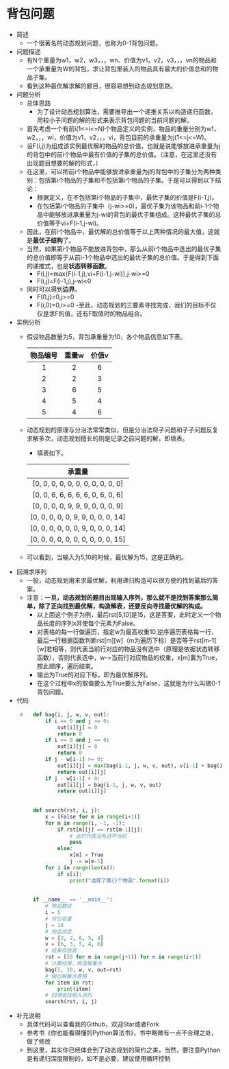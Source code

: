 # 背包问题
- 简述
	- 一个很著名的动态规划问题，也称为0-1背包问题。
- 问题描述
	- 有N个重量为w1，w2，w3，，，wn、价值为v1，v2，v3，，，vn的物品和一个承重量为W的背包，求让背包里装入的物品具有最大的价值总和的物品子集。
	- 看到这种最优解求解的题目，很容易想到动态规划思路。
- 问题分析
	- 总体思路
		- 为了设计动态规划算法，需要推导出一个递推关系以构造递归函数，用较小子问题的解的形式来表示背包问题的当前问题的解。
	- 首先考虑一个有前i(1<=i<=N)个物品定义的实例，物品的重量分别为w1，w2，，，wi，价值为v1，v2，，，vi，背包目前的承重量为j(1<=j<=W)。
	- 设F(i,j)为组成该实例最优解的物品的总价值，也就是说能够放进承重量为j的背包中的前i个物品中最有价值的子集的总价值。（注意，在这里还没有出现题目想要的解的形式，）
	- 在这里，可以把前i个物品中能够放进承重量为j的背包中的子集分为两种类别：包括第i个物品的子集和不包括第i个物品的子集。于是可以得到以下结论：
		- 根据定义，在不包括第i个物品的子集中，最优子集的价值是F(i-1,j)。
		- 在包括第i个物品的子集中（j-wi>=0)，最优子集为该物品和前i-1个物品中能够放进承重量为j-wi的背包的最优子集组成。这种最优子集的总价值等于vi+F(i-1,j-wi)。
	- 因此，在前i个物品中，最优解的总价值等于以上两种情况的最大值，这就是**最优子结构**了。
	- 当然，如果第i个物品不能放进背包中，那么从前i个物品中选出的最优子集的总价值即等于从前i-1个物品中选出的最优子集的总价值。于是得到下面的递推式，也是**状态转移函数**。
		- F(i,j)=max{F(i-1,j),vi+F(i-1,j-wi)},j-wi>=0
		- F(i,j)=F(i-1,j),j-wi<0
	- 同时可以得到**边界**。
		- F(0,j)=0,j>=0
		- F(i,0)=0,i>=0
	-至此，动态规划的三要素寻找完成，我们的目标不仅仅是求F的值，还有F取值时的物品组合。
- 实例分析
	- 假设物品数量为5，背包承重量为10，各个物品信息如下表。

		| 物品编号 | 重量w | 价值v |
		| :---: | :---: | :---: |
		| 1 | 2 | 6 |
		| 2 | 2 | 3 |
		| 3 | 6 | 5 |
		| 4 | 5 | 4 |
		| 5 | 4 | 6 |
	- 动态规划的原理与分治法常常类似，但是分治法将子问题和子子问题反复求解多次，动态规划擅长的则是记录之前问题的解，即填表。
		- 填表如下。

		| 承重量 |
		| :---: |
		| [0, 0, 0, 0, 0, 0, 0, 0, 0, 0, 0] |
		| [0, 0, 6, 6, 6, 6, 6, 0, 6, 0, 6] |
		| [0, 0, 0, 0, 9, 9, 9, 0, 0, 0, 9] |
		| [0, 0, 0, 0, 0, 9, 9, 0, 0, 0, 14] |
		| [0, 0, 0, 0, 0, 0, 9, 0, 0, 0, 14] |
		| [0, 0, 0, 0, 0, 0, 0, 0, 0, 0, 15] |
	- 可以看到，当输入为5,10的时候，最优解为15，这是正确的。
- 回溯求序列
	- 一般，动态规划用来求最优解，利用递归构造可以很方便的找到最后的答案。
	- 注意：**一旦，动态规划的题目出现输入序列，那么就不是找到答案那么简单，除了正向找到最优解，构造解表，还要反向寻找最优解的构成。**
		- 以上面这个例子为例，最后rst[5,10]是15，这是答案，此时定义一个物品长度的序列x并使每个元素为False。
		- 对表格的每一行做遍历，指定w为最高权重10.逆序遍历表格每一行，最后一行根据函数判断rst[m][w]（m为遍历下标）是否等于rst[m-1][w]若相等，则代表当前行对应的物品没有选中（原理是依据状态转移函数），否则代表选中，w-=当前行对应物品的权重，x[m]置为True，按此顺序，遍历结束。
		- 输出为True的对应下标，即为最优解序列。
		- 在这个过程中x的取值要么为True要么为False，这就是为什么叫做0-1背包问题。
- 代码
	- ```python
		def bag(i, j, w, v, out):
		    if i == 0 and j >= 0:
		        out[i][j] = 0
		        return 0
		    if i >= 0 and j == 0:
		        out[i][j] = 0
		        return 0
		    if j - w[i-1] >= 0:
		        out[i][j] = max(bag(i-1, j, w, v, out), v[i-1] + bag(i-1, j-w[i-1], w, v, out))
		        return out[i][j]
		    if j - w[i-1] < 0:
		        out[i][j] = bag(i-1, j, w, v, out)
		        return out[i][j]
		
		
		def search(rst, i, j):
		    x = [False for m in range(i+1)]
		    for m in range(i, -1, -1):
		        if rst[m][j] == rst[m-1][j]:
		            # 此时代表没有选中当前
		            pass
		        else:
		            x[m] = True
		            j -= w[m-1]
		    for i in range(len(x)):
		        if x[i]:
		            print("选择了第{}个物品".format(i))
		
		
		if __name__ == '__main__':
		    # 物品数目
		    i = 5
		    # 背包容量
		    j = 10
		    # 物品信息
		    w = [2, 2, 6, 5, 4]
		    v = [6, 3, 5, 4, 6]
		    # 结果存放表
		    rst = [[0 for m in range(j+1)] for n in range(i+1)]
		    # 计算结果，构造解集合
		    bag(5, 10, w, v, out=rst)
		    # 输出解集合表格
		    for item in rst:
		        print(item)
		    # 回溯查找输入序列
		    search(rst, i, j)
		```
- 补充说明
	- 具体代码可以查看我的Github，欢迎Star或者Fork
	- 参考书《你也能看得懂的Python算法书》，书中略微有一点不合理之处，做了修改
	- 到这里，其实你已经体会到了动态规划的简约之美，当然，要注意Python是有递归深度限制的，如不是必要，建议使用循环控制